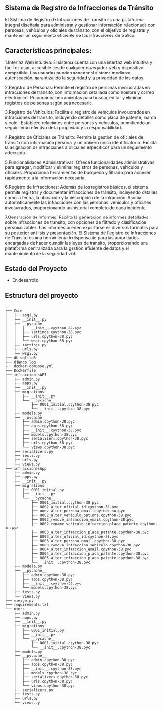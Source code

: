 ## Sistema de Registro de Infracciones de Tránsito

El Sistema de Registro de Infracciones de Tránsito es una plataforma integral diseñada para administrar y gestionar información relacionada con personas, vehículos y oficiales de tránsito, con el objetivo de registrar y mantener un seguimiento eficiente de las infracciones de tráfico.

## Características principales:

  1.Interfaz Web Intuitiva:
  El sistema cuenta con una interfaz web intuitiva y fácil de usar, accesible desde cualquier navegador web y dispositivo compatible.
  Los usuarios pueden acceder al sistema mediante autenticación, garantizando la seguridad y la privacidad de los datos.

  2.Registro de Personas:
  Permite el registro de personas involucradas en infracciones de tránsito, con información detallada como nombre y correo electrónico.
  Proporciona herramientas para buscar, editar y eliminar registros de personas según sea necesario.
  
  3.Registro de Vehículos:
  Facilita el registro de vehículos involucrados en infracciones de tránsito, incluyendo detalles como placa de patente, marca y color.
  Establece relaciones entre personas y vehículos, permitiendo un seguimiento efectivo de la propiedad y la responsabilidad.
  
  4.Registro de Oficiales de Tránsito:
  Permite la gestión de oficiales de tránsito con información personal y un número único identificatorio.
  Facilita la asignación de infracciones a oficiales específicos para un seguimiento adecuado.
  
  5.Funcionalidades Administrativas:
  Ofrece funcionalidades administrativas para agregar, modificar y eliminar registros de personas, vehículos y oficiales.
  Proporciona herramientas de búsqueda y filtrado para acceder rápidamente a la información necesaria.
  
  6.Registro de Infracciones:
  Además de los registros básicos, el sistema permite registrar y documentar infracciones de tránsito, incluyendo detalles como la fecha, la ubicación y la descripción de la infracción.
  Asocia automáticamente las infracciones con las personas, vehículos y oficiales involucrados, proporcionando un historial completo de cada incidente.
  
  7.Generación de Informes:
  Facilita la generación de informes detallados sobre infracciones de tránsito, con opciones de filtrado y clasificación personalizables.
  Los informes pueden exportarse en diversos formatos para su posterior análisis y presentación.
  El Sistema de Registro de Infracciones de Tránsito es una herramienta indispensable para las autoridades encargadas de hacer cumplir las leyes de tránsito, proporcionando una plataforma centralizada para la gestión eficiente de datos y el mantenimiento de la seguridad vial. 


## Estado del Proyecto

  - En desarrollo

## Estructura del proyecto
    .
    ├── Core
    │   ├── asgi.py
    │   ├── __init__.py
    │   ├── __pycache__
    │   │   ├── __init__.cpython-38.pyc
    │   │   ├── settings.cpython-38.pyc
    │   │   ├── urls.cpython-38.pyc
    │   │   └── wsgi.cpython-38.pyc
    │   ├── settings.py
    │   ├── urls.py
    │   └── wsgi.py
    ├── db.sqlite3
    ├── django.log
    ├── docker-compose.yml
    ├── Dockerfile
    ├── infraccionesAPI
    │   ├── admin.py
    │   ├── apps.py
    │   ├── __init__.py
    │   ├── migrations
    │   │   ├── __init__.py
    │   │   └── __pycache__
    │   │       ├── 0001_initial.cpython-38.pyc
    │   │       └── __init__.cpython-38.pyc
    │   ├── models.py
    │   ├── __pycache__
    │   │   ├── admin.cpython-38.pyc
    │   │   ├── apps.cpython-38.pyc
    │   │   ├── __init__.cpython-38.pyc
    │   │   ├── models.cpython-38.pyc
    │   │   ├── serializers.cpython-38.pyc
    │   │   ├── urls.cpython-38.pyc
    │   │   └── views.cpython-38.pyc
    │   ├── serializers.py
    │   ├── tests.py
    │   ├── urls.py
    │   └── views.py
    ├── infraccionesApp
    │   ├── admin.py
    │   ├── apps.py
    │   ├── __init__.py
    │   ├── migrations
    │   │   ├── 0001_initial.py
    │   │   ├── __init__.py
    │   │   └── __pycache__
    │   │       ├── 0001_initial.cpython-38.pyc
    │   │       ├── 0002_alter_oficial_id.cpython-38.pyc
    │   │       ├── 0002_alter_persona_email.cpython-38.pyc
    │   │       ├── 0002_alter_vehiculo_options.cpython-38.pyc
    │   │       ├── 0002_remove_infraccion_email.cpython-38.pyc
    │   │       ├── 0002_rename_vehiculo_infraccion_placa_patente.cpython-38.pyc
    │   │       ├── 0003_alter_infraccion_placa_patente.cpython-38.pyc
    │   │       ├── 0003_alter_oficial_id.cpython-38.pyc
    │   │       ├── 0003_alter_persona_email.cpython-38.pyc
    │   │       ├── 0003_remove_infraccion_vehiculo.cpython-38.pyc
    │   │       ├── 0004_alter_infraccion_email.cpython-38.pyc
    │   │       ├── 0004_alter_infraccion_placa_patente.cpython-38.pyc
    │   │       ├── 0005_alter_infraccion_placa_patente.cpython-38.pyc
    │   │       └── __init__.cpython-38.pyc
    │   ├── models.py
    │   ├── __pycache__
    │   │   ├── admin.cpython-38.pyc
    │   │   ├── apps.cpython-38.pyc
    │   │   ├── __init__.cpython-38.pyc
    │   │   └── models.cpython-38.pyc
    │   ├── tests.py
    │   └── views.py
    ├── manage.py
    ├── requirements.txt
    └── users
        ├── admin.py
        ├── apps.py
        ├── __init__.py
        ├── migrations
        │   ├── 0001_initial.py
        │   ├── __init__.py
        │   └── __pycache__
        │       ├── 0001_initial.cpython-38.pyc
        │       └── __init__.cpython-38.pyc
        ├── models.py
        ├── __pycache__
        │   ├── admin.cpython-38.pyc
        │   ├── apps.cpython-38.pyc
        │   ├── __init__.cpython-38.pyc
        │   ├── models.cpython-38.pyc
        │   ├── serializers.cpython-38.pyc
        │   ├── urls.cpython-38.pyc
        │   └── views.cpython-38.pyc
        ├── serializers.py
        ├── tests.py
        ├── urls.py
        └── views.py
